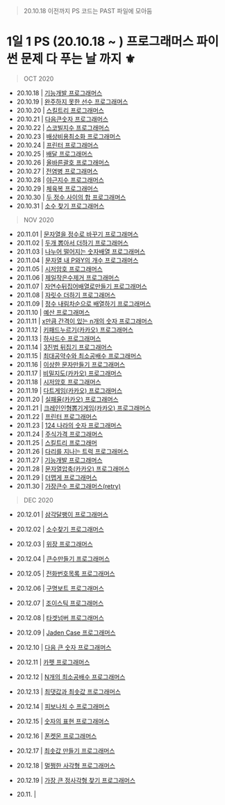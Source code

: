 > 20.10.18 이전까지 PS 코드는 PAST 파일에 모아둠

# 1일 1 PS (20.10.18 ~ ) 프로그래머스 파이썬 문제 다 푸는 날 까지 ⚜️

> OCT 2020
- 20.10.18 | <a href = 'https://github.com/tbnsok40/Algorithm-Python/blob/master/OCT/18OCT%20%EA%B8%B0%EB%8A%A5%EA%B0%9C%EB%B0%9C.py'>기능개발 프로그래머스</a>
- 20.10.19 | <a href = 'https://github.com/tbnsok40/Algorithm-Python/blob/master/OCT/19OCT%20%EC%99%84%EC%A3%BC%ED%95%98%EC%A7%80%EB%AA%BB%ED%95%9C%EC%84%A0%EC%88%98.py'> 완주하지 못한 선수 프로그래머스 </a>
- 20.10.20 | <a href = 'https://github.com/tbnsok40/Algorithm-Python/blob/master/OCT/20OCT%20%EC%8A%A4%ED%82%AC%ED%8A%B8%EB%A6%AC.py'> 스킬트리 프로그래머스 </a>
- 20.10.21 | <a href = 'https://github.com/tbnsok40/Algorithm-Python/blob/master/OCT/22OCT%20%EC%8A%A4%EC%BD%94%EB%B9%8C%EC%A7%80%EC%88%98.py'> 다음큰숫자 프로그래머스 </a>
- 20.10.22 | <a href = 'https://github.com/tbnsok40/Algorithm-Python/blob/master/OCT/22OCT%20%EC%8A%A4%EC%BD%94%EB%B9%8C%EC%A7%80%EC%88%98.py'> 스코빌지수 프로그래머스 </a>
- 20.10.23 | <a href = 'https://github.com/tbnsok40/Algorithm-Python/blob/master/OCT/23OCT%20%EB%B0%B0%EC%83%81%EB%B9%84%EC%9A%A9%EC%B5%9C%EC%86%8C%ED%99%94.py'> 배상비용최소화 프로그래머스 </a>
- 20.10.24 | <a href = 'https://github.com/tbnsok40/Algorithm-Python/blob/master/OCT/24OCT%20%ED%94%84%EB%A6%B0%ED%84%B0.py'> 프린터 프로그래머스 </a>
- 20.10.25 | <a href = 'https://github.com/tbnsok40/Algorithm-Python/blob/master/OCT/25OCT%20%EB%B0%B0%EB%8B%AC.py'> 배달 프로그래머스 </a>
- 20.10.26 | <a href = 'https://github.com/tbnsok40/Algorithm-Python/blob/master/OCT/26OCT%20%EC%98%AC%EB%B0%94%EB%A5%B8%EA%B4%84%ED%98%B8.py'> 올바른괄호 프로그래머스 </a>
- 20.10.27 | <a href = 'https://github.com/tbnsok40/Algorithm-Python/blob/master/OCT/27OCT%20%EC%A0%84%EC%97%BC%EB%B3%91.py'> 전염병 프로그래머스 </a>
- 20.10.28 | <a href = 'https://github.com/tbnsok40/Algorithm-Python/blob/master/OCT/28OCT%20%EC%95%BC%EA%B7%BC%EC%A7%80%EC%88%98.py'> 야근지수 프로그래머스 </a>
- 20.10.29 | <a href = 'https://github.com/tbnsok40/Algorithm-Python/blob/master/OCT/29OCT%20%EC%B2%B4%EC%9C%A1%EB%B3%B5.py'> 체육복 프로그래머스 </a>
- 20.10.30 | <a href = 'https://github.com/tbnsok40/Algorithm-Python/blob/master/OCT/30OCT%20%EB%91%90%EC%A0%95%EC%88%98%EC%82%AC%EC%9D%B4%EC%9D%98%ED%95%A9.py'> 두 정수 사이의 합 프로그래머스 </a>
- 20.10.31 | <a href = 'https://github.com/tbnsok40/Algorithm-Python/blob/master/OCT/31OCT%20%EC%86%8C%EC%88%98%EC%B0%BE%EA%B8%B0.py'> 소수 찾기 프로그래머스 </a>

> NOV 2020
- 20.11.01 | <a href = 'https://github.com/tbnsok40/Algorithm-Python/blob/master/NOV/01NOV%20%EB%AC%B8%EC%9E%90%EC%97%B4%EC%9D%84%EC%A0%95%EC%88%98%EB%A1%9C%EB%B0%94%EA%BE%B8%EA%B8%B0.py'> 문자열을 정수로 바꾸기 프로그래머스 </a>
- 20.11.02 | <a href = 'https://github.com/tbnsok40/Algorithm-Python/blob/master/NOV/02NOV%20%EB%91%90%EA%B0%9C%EB%BD%91%EC%95%84%EC%84%9C%EB%8D%94%ED%95%98%EA%B8%B0.py'> 두개 뽑아서 더하기 프로그래머스 </a>
- 20.11.03 | <a href = 'https://github.com/tbnsok40/Algorithm-Python/blob/master/NOV/03NOV%20%EB%82%98%EB%88%84%EC%96%B4%EB%96%A8%EC%96%B4%EC%A7%80%EB%8A%94%EC%88%AB%EC%9E%90%EB%B0%B0%EC%97%B4.py'> 나누어 떨어지는 숫자배열 프로그래머스 </a>
- 20.11.04 | <a href = 'https://github.com/tbnsok40/Algorithm-Python/blob/master/NOV/04NOV%20%EB%AC%B8%EC%9E%90%EC%97%B4%EB%82%B4P%EC%99%80Y%EC%9D%98%EA%B0%9C%EC%88%98.py'> 문자열 내 P와Y의 개수 프로그래머스 </a>
- 20.11.05 | <a href = 'https://github.com/tbnsok40/Algorithm-Python/blob/master/NOV/05NOV%20%EC%8B%9C%EC%A0%80%EC%95%94%ED%98%B8.py'> 시저암호 프로그래머스 </a>
- 20.11.06 | <a href = 'https://github.com/tbnsok40/Algorithm-Python/blob/master/NOV/06NOV%20%EC%A0%9C%EC%9D%BC%EC%9E%91%EC%9D%80%EC%88%98%EC%A0%9C%EA%B1%B0.py'> 제일작은수제거 프로그래머스 </a>
- 20.11.07 | <a href = 'https://github.com/tbnsok40/Algorithm-Python/blob/master/NOV/07NOV%20%EC%9E%90%EC%97%B0%EC%88%98%EB%92%A4%EC%A7%91%EC%96%B4%EB%B0%B0%EC%97%B4%EB%A1%9C%EB%A7%8C%EB%93%A4%EA%B8%B0.py'> 자연수뒤집어배열로만들기 프로그래머스 </a>
- 20.11.08 | <a href = 'https://github.com/tbnsok40/Algorithm-Python/blob/master/NOV/08NOV%20%EC%9E%90%EB%A6%BF%EC%88%98%EB%8D%94%ED%95%98%EA%B8%B0.py'> 자릿수 더하기 프로그래머스 </a>
- 20.11.09 | <a href = 'https://github.com/tbnsok40/Algorithm-Python/blob/master/NOV/09NOV%20%EC%A0%95%EC%88%98%EB%82%B4%EB%A6%BC%EC%B0%A8%EC%88%9C%EC%9C%BC%EB%A1%9C%EB%B0%B0%EC%97%B4%ED%95%98.py'> 정수 내림차순으로 배열하기 프로그래머스 </a>
- 20.11.10 | <a href = 'https://github.com/tbnsok40/Algorithm-Python/blob/master/NOV/10NOV%20%EC%98%88%EC%82%B0.py'> 예산 프로그래머스 </a>
- 20.11.11 | <a href = 'https://github.com/tbnsok40/Algorithm-Python/blob/master/NOV/11NOV%20x%EB%A7%8C%ED%81%BC%EA%B0%84%EA%B2%A9%EC%9D%B4%EC%9E%88%EB%8A%94n%EA%B0%9C%EC%9D%98%EC%88%AB%EC%9E%90.py'> x만큼 간격이 있는 n개의 숫자 프로그래머스 </a>
- 20.11.12 | <a href = 'https://github.com/tbnsok40/Algorithm-Python/blob/master/NOV/12NOV%20%ED%82%A4%ED%8C%A8%EB%93%9C%EB%88%84%EB%A5%B4%EA%B8%B0(%EC%B9%B4%EC%B9%B4%EC%98%A4).py'> 키패드누르기(카카오) 프로그래머스 </a>
- 20.11.13 | <a href = 'https://github.com/tbnsok40/Algorithm-Python/blob/master/NOV/13NOV%20%ED%95%98%EC%83%A4%EB%93%9C%EC%88%98.py'> 하샤드수 프로그래머스 </a>
- 20.11.14 | <a href = 'https://github.com/tbnsok40/Algorithm-Python/blob/master/NOV/14NOV%203%EC%A7%84%EB%B2%95%EB%92%A4%EC%A7%91%EA%B8%B0.py'> 3진법 뒤집기 프로그래머스 </a>
- 20.11.15 | <a href = 'https://github.com/tbnsok40/Algorithm-Python/blob/master/NOV/15NOV%20%EC%B5%9C%EB%8C%80%EA%B3%B5%EC%95%BD%EC%88%98%EC%99%80%20%EC%B5%9C%EC%86%8C%EA%B3%B5%EB%B0%B0%EC%88%98.py'> 최대공약수와 최소공배수 프로그래머스 </a>
- 20.11.16 | <a href = 'https://github.com/tbnsok40/Algorithm-Python/blob/master/NOV/16NOV%20%EC%9D%B4%EC%83%81%ED%95%9C%EB%AC%B8%EC%9E%90%EB%A7%8C%EB%93%A4%EA%B8%B0.py'> 이상한 문자만들기 프로그래머스 </a>
- 20.11.17 | <a href = 'https://github.com/tbnsok40/Algorithm-Python/blob/master/NOV/17NOV%20%EB%B9%84%EB%B0%80%EC%A7%80%EB%8F%84.py'> 비밀지도(카카오) 프로그래머스 </a>
- 20.11.18 | <a href = 'https://github.com/tbnsok40/Algorithm-Python/blob/master/NOV/18NOV%20%EC%8B%9C%EC%A0%80%EC%95%94%ED%98%B8.py'> 시저암호 프로그래머스 </a>
- 20.11.19 | <a href = 'https://github.com/tbnsok40/Algorithm-Python/blob/master/NOV/19NOV.py'> 다트게임(카카오) 프로그래머스 </a>
- 20.11.20 | <a href = 'https://github.com/tbnsok40/Algorithm-Python/blob/master/NOV/20NOV%20%EC%8B%A4%ED%8C%A8%EC%9C%A8.py'> 실패율(카카오) 프로그래머스 </a>
- 20.11.21 | <a href = 'https://github.com/tbnsok40/Algorithm-Python/blob/master/NOV/21NOV%20%ED%81%AC%EB%A0%88%EC%9D%B8%EC%9D%B8%ED%98%95%EB%BD%91%EA%B8%B0%EA%B2%8C%EC%9E%84.py'> 크레인인형뽑기게임(카카오) 프로그래머스 </a>
- 20.11.22 | <a href = 'https://github.com/tbnsok40/Algorithm-Python/blob/master/NOV/22NOV%20%ED%94%84%EB%A6%B0%ED%84%B0.py'> 프린터 프로그래머스 </a>
- 20.11.23 | <a href = 'https://github.com/tbnsok40/Algorithm-Python/blob/master/NOV/23NOV%20124%EB%82%98%EB%9D%BC%EC%9D%98%EC%88%AB%EC%9E%90.py'> 124 나라의 숫자 프로그래머스 </a>
- 20.11.24 | <a href = 'https://github.com/tbnsok40/Algorithm-Python/blob/master/NOV/24NOV%20%EC%A3%BC%EC%8B%9D%EA%B0%80%EA%B2%A9.py'> 주식가격 프로그래머스 </a>
- 20.11.25 | <a href = 'https://github.com/tbnsok40/Algorithm-Python/blob/master/NOV/25NOV%20%EC%8A%A4%ED%82%AC%ED%8A%B8%EB%A6%AC.py'> 스킬트리 프로그래머 </a>
- 20.11.26 | <a href = 'https://github.com/tbnsok40/Algorithm-Python/blob/master/NOV/26NOV%20%EB%8B%A4%EB%A6%AC%EB%A5%BC%EC%A7%80%EB%82%98%EB%8A%94%ED%8A%B8%EB%9F%AD.py'> 다리를 지나는 트럭 프로그래머스 </a>
- 20.11.27 | <a href = 'https://github.com/tbnsok40/Algorithm-Python/blob/master/NOV/27NOV%20%EA%B8%B0%EB%8A%A5%EA%B0%9C%EB%B0%9C.py'> 기능개발 프로그래머스 </a>
- 20.11.28 | <a href = 'https://github.com/tbnsok40/Algorithm-Python/blob/master/NOV/28NOV%20%EB%AC%B8%EC%9E%90%EC%97%B4%EC%95%95%EC%B6%95.py'> 문자열압축(카카오) 프로그래머스 </a>
- 20.11.29 | <a href = 'https://github.com/tbnsok40/Algorithm-Python/blob/master/NOV/29NOV%20%EB%8D%94%EB%A7%B5%EA%B2%8C.py'> 더맵게 프로그래머스 </a>
- 20.11.30 | <a href = 'https://github.com/tbnsok40/Algorithm-Python/blob/master/NOV/30NOV%20%EA%B0%80%EC%9E%A5%ED%81%B0%EC%88%98.py'> 가장큰수 프로그래머스(retry) </a>

> DEC 2020
- 20.12.01 | <a href = 'https://github.com/tbnsok40/Algorithm-Python/blob/master/DEC/01DEC%20%EC%82%BC%EA%B0%81%EB%8B%AC%ED%8C%BD%EC%9D%B4.py'> 삼각달팽이 프로그래머스 </a>
- 20.12.02 | <a href = 'https://github.com/tbnsok40/Algorithm-Python/blob/master/DEC/02DEC%20%EC%86%8C%EC%88%98%EC%B0%BE%EA%B8%B0.py'> 소수찾기 프로그래머스 </a>
- 20.12.03 | <a href = 'https://github.com/tbnsok40/Algorithm-Python/blob/master/DEC/03DEC%20%EC%9C%84%EC%9E%A5.py'> 위장 프로그래머스 </a>
- 20.12.04 | <a href = 'https://github.com/tbnsok40/Algorithm-Python/blob/master/DEC/04DEC%20%ED%81%B0%EC%88%98%EB%A7%8C%EB%93%A4%EA%B8%B0.py'> 큰수만들기 프로그래머스 </a>
- 20.12.05 | <a href = 'https://github.com/tbnsok40/Algorithm-Python/blob/master/DEC/05DEC%20%EC%A0%84%ED%99%94%EB%B2%88%ED%98%B8%EB%AA%A9%EB%A1%9D.py'> 전화번호목록 프로그래머스 </a>
- 20.12.06 | <a href = 'https://github.com/tbnsok40/Algorithm-Python/blob/master/DEC/06DEC%20%EA%B5%AC%EB%AA%85%EB%B3%B4%ED%8A%B8.py'> 구명보트 프로그래머스 </a>
- 20.12.07 | <a href = 'https://github.com/tbnsok40/Algorithm-Python/blob/master/DEC/07DEC%20%EC%A1%B0%EC%9D%B4%EC%8A%A4%ED%8B%B1.py'> 조이스틱 프로그래머스 </a>
- 20.12.08 | <a href = 'https://github.com/tbnsok40/Algorithm-Python/blob/master/DEC/08DEC%20%ED%83%80%EA%B2%9F%EB%84%98%EB%B2%84.py'> 타겟넘버 프로그래머스 </a>
- 20.12.09 | <a href = 'https://github.com/tbnsok40/Algorithm-Python/blob/master/DEC/09DEC%20JadenCase.py'> Jaden Case 프로그래머스 </a>
- 20.12.10 | <a href = 'https://github.com/tbnsok40/Algorithm-Python/blob/master/DEC/10DEC%20%20%EB%8B%A4%EC%9D%8C%ED%81%B0%EC%88%AB%EC%9E%90.py'> 다음 큰 숫자 프로그래머스 </a>
- 20.12.11 | <a href = 'https://github.com/tbnsok40/Algorithm-Python/blob/master/DEC/11DEC%20%EC%B9%B4%ED%8E%AB.py'> 카펫 프로그래머스</a>
- 20.12.12 | <a href = 'https://github.com/tbnsok40/Algorithm-Python/blob/master/DEC/12DEC%20N%EA%B0%9C%EC%9D%98%20%EC%B5%9C%EC%86%8C%EA%B3%B5%EB%B0%B0%EC%88%98.py'> N개의 최소공배수 프로그래머스</a>
- 20.12.13 | <a href = 'https://github.com/tbnsok40/Algorithm-Python/blob/master/DEC/13DEC%20%EC%B5%9C%EB%8C%93%EA%B0%92%EA%B3%BC%20%EC%B5%9C%EC%86%9F%EA%B0%92.py'> 최댓값과 최솟값 프로그래머스</a>
- 20.12.14 | <a href = 'https://github.com/tbnsok40/Algorithm-Python/blob/master/DEC/14DEC%20%ED%94%BC%EB%B3%B4%EB%82%98%EC%B9%98%20%EC%88%98.py'> 피보나치 수 프로그래머스 </a>
- 20.12.15 | <a href = 'https://github.com/tbnsok40/Algorithm-Python/blob/master/DEC/15DEC%20%EC%88%AB%EC%9E%90%EC%9D%98%ED%91%9C%ED%98%84.py'> 숫자의 표현 프로그래머스</a>
- 20.12.16 | <a href = 'https://github.com/tbnsok40/Algorithm-Python/blob/master/DEC/16DEC%20%ED%8F%B0%EC%BC%93%EB%AA%AC.py'> 폰켓몬 프로그래머스</a>
- 20.12.17 | <a href = 'https://github.com/tbnsok40/Algorithm-Python/blob/master/DEC/17DEC%20%EC%B5%9C%EC%86%9F%EA%B0%92%EB%A7%8C%EB%93%A4%EA%B8%B0.py'> 최솟값 만들기 프로그래머스</a>
- 20.12.18 | <a href = 'https://github.com/tbnsok40/Algorithm-Python/blob/master/DEC/18DEC%20%EB%A9%80%EC%A9%A1%ED%95%9C%20%EC%82%AC%EA%B0%81%ED%98%95.py'> 멀쩡한 사각형 프로그래머스</a>
- 20.12.19 | <a href = 'https://github.com/tbnsok40/Algorithm-Python/blob/master/DEC/19DEC.py'> 가장 큰 정사각형 찾기 프로그래머스 </a>

- 20.11. | <a href = ''>  </a>
